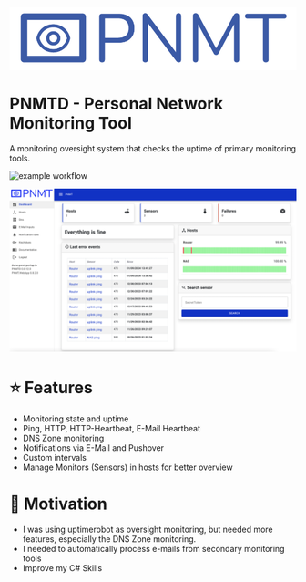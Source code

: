 
![Logo](docs/3x/Artboard%201@3x.png)

# PNMTD - Personal Network Monitoring Tool

A monitoring oversight system that checks the uptime of primary monitoring tools. 

![example workflow](https://github.com/muqiuq/PNMTD/actions/workflows/dotnet.yml/badge.svg)

![Screenshot](docs/Screenshot.png)

# ⭐ Features
 - Monitoring state and uptime
 - Ping, HTTP, HTTP-Heartbeat, E-Mail Heartbeat
 - DNS Zone monitoring
 - Notifications via E-Mail and Pushover
 - Custom intervals
 - Manage Monitors (Sensors) in hosts for better overview

# 🧸 Motivation
 - I was using uptimerobot as oversight monitoring, but needed more features, especially the DNS Zone monitoring. 
 - I needed to automatically process e-mails from secondary monitoring tools
 - Improve my C# Skills






